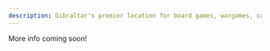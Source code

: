 ```yaml
---
description: Gibraltar's premier location for board games, wargames, card games and RPGs. Open every Friday and available to book for RPG campaigns, board game meetups, Magic the Gathering and more!
---
```


More info coming soon!